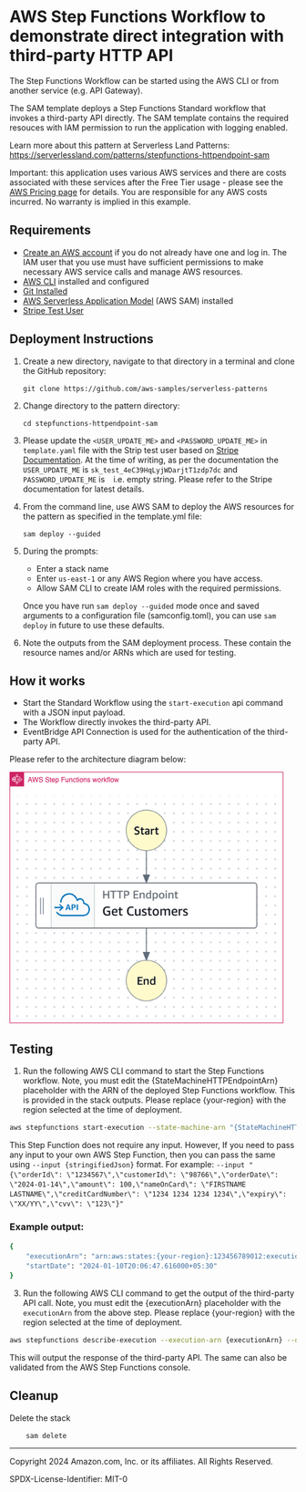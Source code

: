 # AWS Step Functions Workflow to demonstrate direct integration with third-party HTTP API

The Step Functions Workflow can be started using the AWS CLI or from another service (e.g. API Gateway).

The SAM template deploys a Step Functions Standard workflow that invokes a third-party API directly. The SAM template contains the required resouces with IAM permission to run the application with logging enabled.

Learn more about this pattern at Serverless Land Patterns: https://serverlessland.com/patterns/stepfunctions-httpendpoint-sam

Important: this application uses various AWS services and there are costs associated with these services after the Free Tier usage - please see the [AWS Pricing page](https://aws.amazon.com/pricing/) for details. You are responsible for any AWS costs incurred. No warranty is implied in this example.

## Requirements

* [Create an AWS account](https://portal.aws.amazon.com/gp/aws/developer/registration/index.html) if you do not already have one and log in. The IAM user that you use must have sufficient permissions to make necessary AWS service calls and manage AWS resources.
* [AWS CLI](https://docs.aws.amazon.com/cli/latest/userguide/install-cliv2.html) installed and configured
* [Git Installed](https://git-scm.com/book/en/v2/Getting-Started-Installing-Git)
* [AWS Serverless Application Model](https://docs.aws.amazon.com/serverless-application-model/latest/developerguide/serverless-sam-cli-install.html) (AWS SAM) installed
* [Stripe Test User](https://stripe.com/docs/connect/express-accounts)

## Deployment Instructions

1. Create a new directory, navigate to that directory in a terminal and clone the GitHub repository:
    ``` 
    git clone https://github.com/aws-samples/serverless-patterns
    ```
2. Change directory to the pattern directory:
    ```
    cd stepfunctions-httpendpoint-sam
    ```
3. Please update the `<USER_UPDATE_ME>` and `<PASSWORD_UPDATE_ME>` in `template.yaml` file with the Strip test user based on [Stripe Documentation](https://stripe.com/docs/connect/express-accounts). At the time of writing, as per the documentation the `USER_UPDATE_ME` is `sk_test_4eC39HqLyjWDarjtT1zdp7dc` and `PASSWORD_UPDATE_ME` is ` ` i.e. empty string. Please refer to the Stripe documentation for latest details.

4. From the command line, use AWS SAM to deploy the AWS resources for the pattern as specified in the template.yml file:
    ```
    sam deploy --guided
    ```
5. During the prompts:
    * Enter a stack name
    * Enter `us-east-1` or any AWS Region where you have access. 
    * Allow SAM CLI to create IAM roles with the required permissions.

    Once you have run `sam deploy --guided` mode once and saved arguments to a configuration file (samconfig.toml), you can use `sam deploy` in future to use these defaults.

6. Note the outputs from the SAM deployment process. These contain the resource names and/or ARNs which are used for testing.

## How it works

* Start the Standard Workflow using the `start-execution` api command with a JSON input payload.
* The Workflow directly invokes the third-party API.
* EventBridge API Connection is used for the authentication of the third-party API. 

Please refer to the architecture diagram below:

![End to End Architecture](image/architecture.png)


## Testing

1. Run the following AWS CLI command to start the Step Functions workflow. Note, you must edit the {StateMachineHTTPEndpointArn} placeholder with the ARN of the deployed Step Functions workflow. This is provided in the stack outputs. Please replace {your-region} with the region selected at the time of deployment.

```bash
aws stepfunctions start-execution --state-machine-arn "{StateMachineHTTPEndpointArn}" --region {your-region}
```

This Step Function does not require any input. However, If you need to pass any input to your own AWS Step Function, then you can pass the same using `--input {stringifiedJson}` format. For example:  `--input "{\"orderId\": \"1234567\",\"customerId\": \"98766\",\"orderDate\": \"2024-01-14\",\"amount\": 100,\"nameOnCard\": \"FIRSTNAME LASTNAME\",\"creditCardNumber\": \"1234 1234 1234 1234\",\"expiry\": \"XX/YY\",\"cvv\": \"123\"}"`


### Example output:

```bash
{
    "executionArn": "arn:aws:states:{your-region}:123456789012:execution:StateMachineHTTPEndpoint-mnZFTe6jJSDu:40e520d2-4d3e-42ce-a8e3-b33bfed22fc1",
    "startDate": "2024-01-10T20:06:47.616000+05:30"
}
```

3. Run the following AWS CLI command to get the output of the third-party API call. Note, you must edit the {executionArn} placeholder with the `executionArn` from the above step. Please replace {your-region} with the region selected at the time of deployment.

```bash
aws stepfunctions describe-execution --execution-arn {executionArn} --query 'output' --region {your-region}
```

This will output the response of the third-party API. The same can also be validated from the AWS Step Functions console.



## Cleanup
 
Delete the stack
```bash
    sam delete
```

----
Copyright 2024 Amazon.com, Inc. or its affiliates. All Rights Reserved.

SPDX-License-Identifier: MIT-0
